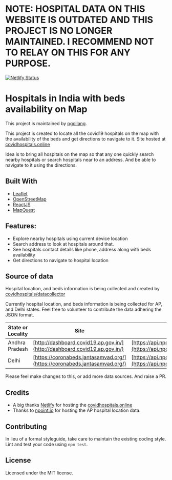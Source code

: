 # NOTE: HOSPITAL DATA ON THIS WEBSITE IS OUTDATED AND THIS PROJECT IS NO LONGER MAINTAINED. I RECOMMEND NOT TO RELAY ON THIS FOR ANY PURPOSE.

[![Netlify Status](https://api.netlify.com/api/v1/badges/58c2c8cf-de73-4dc1-8783-7fc964f6b87e/deploy-status)](https://app.netlify.com/sites/covidhospitals/deploys)
#  Hospitals in India with beds availability on Map

This project is maintained by [pgollang](https://github.com/pgollangi).

This project is created to locate all the covid19 hospitals on the map with the availability of the beds and get directions to navigate to it. Site hosted at [covidhospitals.online](http://covidhospitals.online/)

Idea is to bring all hospitals on the map so that any one quickly search nearby hospitals or search hospitals near to an address. And be able to navigate to it using the directions.

## Built With
- [Leaflet](https://leafletjs.com/)
- [OpenStreetMap](https://openstreetmap.org)
- [ReactJS](https://react-leaflet.js.org/)
- [MapQuest](https://www.mapquest.com/)

## Features:
- Explore nearby hospitals using current device location
- Search address to look at hospitals around that.
- See hospitals contact details like phone, address along with beds availability
- Get directions to navigate to hospital location

## Source of data
Hospital location, and beds information is being collected and created by [covidhospitals/datacollector](https://github.com/covidhospitals/datacollector)

Currently hospital location, and beds information is being collected for AP, and Delhi states. Feel free to volunteer to contribute the data adhering the JSON format.  

| State or Locality | Site | Normalized data |
| ------------- |-------------| ---- |
| Andhra Pradesh      | [http://dashboard.covid19.ap.gov.in/](http://dashboard.covid19.ap.gov.in/) | [https://api.npoint.io/4594de00c3f1d76a08ec](https://api.npoint.io/4594de00c3f1d76a08ec)|
| Delhi      | [https://coronabeds.jantasamvad.org/](https://coronabeds.jantasamvad.org/) | [https://api.npoint.io/4d61424b0910b4a2b692](https://api.npoint.io/4d61424b0910b4a2b692)|

Please feel make changes to this, or add more data sources. And raise a PR.
## Credits
- A big thanks [Netlify](https://netlify.com/) for hosting the [covidhospitals.online](https://covidhospitals.online/)
- Thanks to [npoint.io](https://npoint.io) for hosting the AP hospital location data.

## Contributing
In lieu of a formal styleguide, take care to maintain the existing coding style. Lint and test your code using `npm test`.

## License

Licensed under the MIT license.
